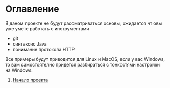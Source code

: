 # Оглавление

В даном проекте не будут рассматриваться основы, ожидается чт овы уже умете работать с инструментами

- git
- синтаксис Java
- понимание протокола HTTP

Все примеры будут приводится для Linux и MacOS, если у вас Windows, то вам самостоятелно придется разбираться с
тонкостями настройки на Windows.

1. [Начало проекта](1.Начало_проектa.md)